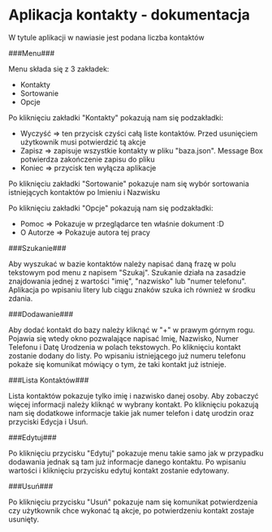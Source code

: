 # Aplikacja kontakty - dokumentacja


W tytule aplikacji w nawiasie jest podana liczba kontaktów

###Menu###

Menu składa się z 3 zakładek:
- Kontakty
- Sortowanie
- Opcje

Po kliknięciu zakładki "Kontakty" pokazują nam się podzakładki:
- Wyczyść => ten przycisk czyści całą liste kontaktów. Przed usunięciem użytkownik musi potwierdzić tą akcje
- Zapisz => zapisuje wszystkie kontakty w pliku "baza.json". Message Box potwierdza zakończenie zapisu do pliku
- Koniec => przycisk ten wyłącza aplikacje

Po kliknięciu zakładki "Sortowanie" pokazuje nam się wybór sortowania istniejących kontaktów po Imieniu i Nazwisku

Po kliknięciu zakładki "Opcje" pokazują nam się podzakładki:
- Pomoc => Pokazuje w przeglądarce ten właśnie dokument :D
- O Autorze => Pokazuje autora tej pracy

###Szukanie###

Aby wyszukać w bazie kontaktów należy napisać daną frazę w polu tekstowym pod menu z napisem "Szukaj". Szukanie działa na zasadzie znajdowania jednej z wartości "imię", "nazwisko" lub "numer telefonu". Aplikacja po wpisaniu litery lub ciągu znaków szuka ich również w środku zdania.

###Dodawanie###

Aby dodać kontakt do bazy należy kliknąć w "+" w prawym górnym rogu. Pojawia się wtedy okno pozwalające napisać Imię, Nazwisko, Numer Telefonu i Datę Urodzenia w polach tekstowych. Po kliknięciu kontakt zostanie dodany do listy. Po wpisaniu istniejącego już numeru telefonu pokaże się komunikat mówiący o tym, że taki kontakt już istnieje.

###Lista Kontaktów###

Lista kontaktów pokazuje tylko imię i nazwisko danej osoby. Aby zobaczyć więcej informacji należy kliknąć w wybrany kontakt. Po kliknięciu pokazują nam się dodatkowe informacje takie jak numer telefon i datę urodzin oraz przyciski Edycja i Usuń. 

###Edytuj###

Po kliknięciu przycisku "Edytuj" pokazuje menu takie samo jak w przypadku dodawania jednak są tam już informacje danego kontaktu. Po wpisaniu wartości i kliknięciu przycisku edytuj kontakt zostanie edytowany.

###Usuń###

Po kliknięciu przycisku "Usuń" pokazuje nam się komunikat potwierdzenia czy użytkownik chce wykonać tą akcje, po potwierdzeniu kontakt zostaje usunięty.

